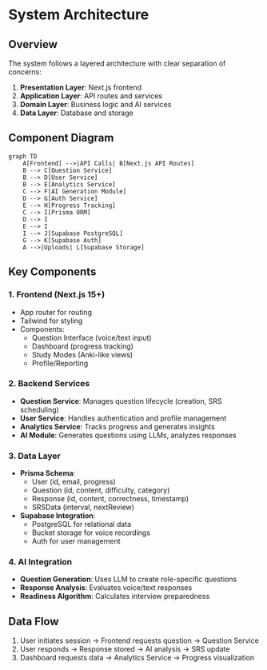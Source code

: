 # System Architecture

## Overview
The system follows a layered architecture with clear separation of concerns:
1. **Presentation Layer**: Next.js frontend
2. **Application Layer**: API routes and services
3. **Domain Layer**: Business logic and AI services
4. **Data Layer**: Database and storage

## Component Diagram

```mermaid
graph TD
    A[Frontend] -->|API Calls| B[Next.js API Routes]
    B --> C[Question Service]
    B --> D[User Service]
    B --> E[Analytics Service]
    C --> F[AI Generation Module]
    D --> G[Auth Service]
    E --> H[Progress Tracking]
    C --> I[Prisma ORM]
    D --> I
    E --> I
    I --> J[Supabase PostgreSQL]
    G --> K[Supabase Auth]
    A -->|Uploads| L[Supabase Storage]
```

## Key Components

### 1. Frontend (Next.js 15+)
- App router for routing
- Tailwind for styling
- Components:
  - Question Interface (voice/text input)
  - Dashboard (progress tracking)
  - Study Modes (Anki-like views)
  - Profile/Reporting

### 2. Backend Services
- **Question Service**: Manages question lifecycle (creation, SRS scheduling)
- **User Service**: Handles authentication and profile management
- **Analytics Service**: Tracks progress and generates insights
- **AI Module**: Generates questions using LLMs, analyzes responses

### 3. Data Layer
- **Prisma Schema**: 
  - User (id, email, progress)
  - Question (id, content, difficulty, category)
  - Response (id, content, correctness, timestamp)
  - SRSData (interval, nextReview)
- **Supabase Integration**: 
  - PostgreSQL for relational data
  - Bucket storage for voice recordings
  - Auth for user management

### 4. AI Integration
- **Question Generation**: Uses LLM to create role-specific questions
- **Response Analysis**: Evaluates voice/text responses
- **Readiness Algorithm**: Calculates interview preparedness

## Data Flow
1. User initiates session → Frontend requests question → Question Service
2. User responds → Response stored → AI analysis → SRS update
3. Dashboard requests data → Analytics Service → Progress visualization